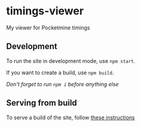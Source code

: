 # timings-viewer
My viewer for Pocketmine timings

## Development
To run the site in development mode, use `npm start`.

If you want to create a build, use `npm build`.

*Don't forget to run `npm i` before anything else*
## Serving from build
To serve a build of the site, follow [these instructions](https://create-react-app.dev/docs/deployment/)